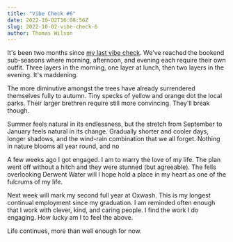 ```yaml
---
title: "Vibe Check #6"
date: 2022-10-02T16:08:56Z
slug: 2022-10-02-vibe-check-6
author: Thomas Wilson
---
```


It's been two months since [my last vibe check](/blog/2022-07-06-vibe-check-5).  We've reached the bookend sub-seasons where morning, afternoon, and evening each require their own outfit.  Three layers in the morning, one layer at lunch, then two layers in the evening.  It's maddening. 

The more diminutive amongst the trees have already surrendered themselves fully to autumn.  Tiny specks of yellow and orange dot the local parks.  Their larger brethren require still more convincing.  They'll break though.  

Summer feels natural in its endlessness, but the stretch from September to January feels natural in its change.  Gradually shorter and cooler days, longer shadows, and the wind-rain combination that we all forget.  Nothing in nature blooms all year round, and no

A few weeks ago I got engaged.  I am to marry the love of my life.  The plan went off without a hitch and they were stunned (but agreeable).  The fells overlooking Derwent Water will I hope hold a place in my heart as one of the fulcrums of my life.

Next week will mark my second full year at Oxwash.  This is my longest continual employment since my graduation.  I am reminded often enough that I work with clever, kind, and caring people.  I find the work I do engaging.  How lucky am I to feel the above.

Life continues, more than well enough for now.

